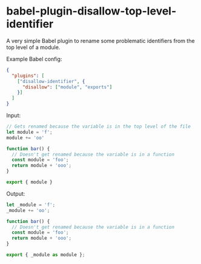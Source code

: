 # babel-plugin-disallow-top-level-identifier
A very simple Babel plugin to rename some problematic identifiers from the top level of a module.

Example Babel config:
```JSON
{
  "plugins": [
    ["disallow-identifier", {
      "disallow": ["module", "exports"]
    }]
  ]
}
```

Input:
```JavaScript
// Gets renamed because the variable is in the top level of the file
let module = 'f';
module += 'oo'

function bar() {
  // Doesn't get renamed because the variable is in a function
  const module = 'foo';
  return module + 'ooo';
}

export { module }
```

Output:
```JavaScript
let _module = 'f';
_module += 'oo';

function bar() {
  // Doesn't get renamed because the variable is in a function
  const module = 'foo';
  return module + 'ooo';
}

export { _module as module };
```
